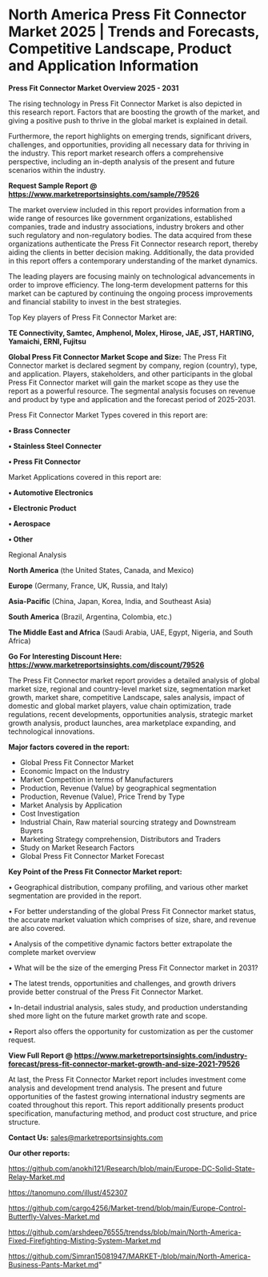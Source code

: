 # North America Press Fit Connector Market 2025 | Trends and Forecasts, Competitive Landscape, Product and Application Information

<Strong> Press Fit Connector Market Overview 2025 - 2031</strong>

The rising technology in Press Fit Connector Market is also depicted in this research report. Factors that are boosting the growth of the market, and giving a positive push to thrive in the global market is explained in detail.

Furthermore, the report highlights on emerging trends, significant drivers, challenges, and opportunities, providing all necessary data for thriving in the industry. This report market research offers a comprehensive perspective, including an in-depth analysis of the present and future scenarios within the industry.

<strong>Request Sample Report @ <a href=https://www.marketreportsinsights.com/sample/79526>https://www.marketreportsinsights.com/sample/79526</a></strong>

The market overview included in this report provides information from a wide range of resources like government organizations, established companies, trade and industry associations, industry brokers and other such regulatory and non-regulatory bodies. The data acquired from these organizations authenticate the Press Fit Connector research report, thereby aiding the clients in better decision making. Additionally, the data provided in this report offers a contemporary understanding of the market dynamics.

The leading players are focusing mainly on technological advancements in order to improve efficiency. The long-term development patterns for this market can be captured by continuing the ongoing process improvements and financial stability to invest in the best strategies.

Top Key players of Press Fit Connector Market are:

<strong>TE Connectivity, Samtec, Amphenol, Molex, Hirose, JAE, JST, HARTING, Yamaichi, ERNI, Fujitsu</strong>

<strong><b>Global Press Fit Connector Market Scope and Size:</b></strong>
The Press Fit Connector market is declared segment by company, region (country), type, and application. Players, stakeholders, and other participants in the global Press Fit Connector market will gain the market scope as they use the report as a powerful resource. The segmental analysis focuses on revenue and product by type and application and the forecast period of 2025-2031.

Press Fit Connector Market Types covered in this report are:

<strong>• Brass Connecter

• Stainless Steel Connecter

• Press Fit Connector</strong>

Market Applications covered in this report are:

<strong>• Automotive Electronics

• Electronic Product

• Aerospace

• Other</strong> 

Regional Analysis

<strong>North America</strong> (the United States, Canada, and Mexico)

<strong>Europe</strong> (Germany, France, UK, Russia, and Italy)

<strong>Asia-Pacific</strong> (China, Japan, Korea, India, and Southeast Asia)

<strong>South America</strong> (Brazil, Argentina, Colombia, etc.)

<strong>The Middle East and Africa</strong> (Saudi Arabia, UAE, Egypt, Nigeria, and South Africa)

<strong>Go For Interesting Discount Here: <a href=https://www.marketreportsinsights.com/discount/79526>https://www.marketreportsinsights.com/discount/79526</a></strong>

The Press Fit Connector market report provides a detailed analysis of global market size, regional and country-level market size, segmentation market growth, market share, competitive Landscape, sales analysis, impact of domestic and global market players, value chain optimization, trade regulations, recent developments, opportunities analysis, strategic market growth analysis, product launches, area marketplace expanding, and technological innovations.

<strong><b>Major factors covered in the report:</b></strong>
<ul>
  <li>Global Press Fit Connector Market </li>
  <li>Economic Impact on the Industry</li>
  <li>Market Competition in terms of Manufacturers</li>
  <li>Production, Revenue (Value) by geographical segmentation</li>
  <li>Production, Revenue (Value), Price Trend by Type</li>
  <li>Market Analysis by Application</li>
  <li>Cost Investigation</li>
  <li>Industrial Chain, Raw material sourcing strategy and Downstream Buyers</li>
  <li>Marketing Strategy comprehension, Distributors and Traders</li>
  <li>Study on Market Research Factors</li>
  <li>Global Press Fit Connector Market Forecast</li>
</ul>

<strong><b>Key Point of the Press Fit Connector Market report:</b></strong>

• Geographical distribution, company profiling, and various other market segmentation are provided in the report.

• For better understanding of the global Press Fit Connector market status, the accurate market valuation which comprises of size, share, and revenue are also covered.

• Analysis of the competitive dynamic factors better extrapolate the complete market overview

• What will be the size of the emerging Press Fit Connector market in 2031?

• The latest trends, opportunities and challenges, and growth drivers provide better construal of the Press Fit Connector Market.

• In-detail industrial analysis, sales study, and production understanding shed more light on the future market growth rate and scope.

• Report also offers the opportunity for customization as per the customer request.

<strong><b>View Full Report @ <a href=https://www.marketreportsinsights.com/industry-forecast/press-fit-connector-market-growth-and-size-2021-79526>https://www.marketreportsinsights.com/industry-forecast/press-fit-connector-market-growth-and-size-2021-79526</a></b></strong>


At last, the Press Fit Connector Market report includes investment come analysis and development trend analysis. The present and future opportunities of the fastest growing international industry segments are coated throughout this report. This report additionally presents product specification, manufacturing method, and product cost structure, and price structure.

<strong>Contact Us:</strong>
sales@marketreportsinsights.com

<strong>Our other reports:</strong>

<a href=https://github.com/anokhi121/Research/blob/main/Europe-DC-Solid-State-Relay-Market.md>https://github.com/anokhi121/Research/blob/main/Europe-DC-Solid-State-Relay-Market.md</a>

<a href=https://tanomuno.com/illust/452307>https://tanomuno.com/illust/452307</a>

<a href=https://github.com/cargo4256/Market-trend/blob/main/Europe-Control-Butterfly-Valves-Market.md>https://github.com/cargo4256/Market-trend/blob/main/Europe-Control-Butterfly-Valves-Market.md</a>

<a href=https://github.com/arshdeep76555/trendss/blob/main/North-America-Fixed-Firefighting-Misting-System-Market.md>https://github.com/arshdeep76555/trendss/blob/main/North-America-Fixed-Firefighting-Misting-System-Market.md</a>

<a href=https://github.com/Simran15081947/MARKET-/blob/main/North-America-Business-Pants-Market.md>https://github.com/Simran15081947/MARKET-/blob/main/North-America-Business-Pants-Market.md</a>"
